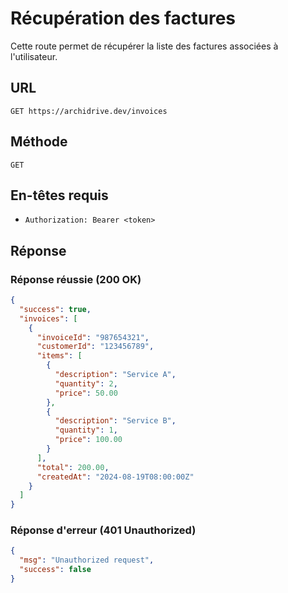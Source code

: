 # Récupération des factures

Cette route permet de récupérer la liste des factures associées à l'utilisateur.

## URL

`GET https://archidrive.dev/invoices`

## Méthode

`GET`

## En-têtes requis

- `Authorization: Bearer <token>`

## Réponse

### Réponse réussie (200 OK)

```json
{
  "success": true,
  "invoices": [
    {
      "invoiceId": "987654321",
      "customerId": "123456789",
      "items": [
        {
          "description": "Service A",
          "quantity": 2,
          "price": 50.00
        },
        {
          "description": "Service B",
          "quantity": 1,
          "price": 100.00
        }
      ],
      "total": 200.00,
      "createdAt": "2024-08-19T08:00:00Z"
    }
  ]
}
```

### Réponse d'erreur (401 Unauthorized)

```json
{
  "msg": "Unauthorized request",
  "success": false
}
```